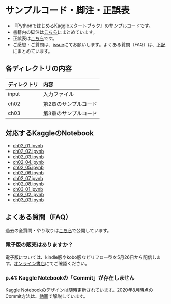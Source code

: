 # サンプルコード・脚注・正誤表

- 『PythonではじめるKaggleスタートブック』のサンプルコードです。
- 書籍内の脚注は[こちら](footnote.md)にまとめています。
- 正誤表は[こちら](errata.md)です。
- ご感想・ご質問は、[issue](https://github.com/upura/python-kaggle-start-book/issues)にてお願いします。よくある質問（FAQ）は、[下記](https://github.com/upura/python-kaggle-start-book#%E3%82%88%E3%81%8F%E3%81%82%E3%82%8B%E8%B3%AA%E5%95%8Ffaq)にまとめています。

## 各ディレクトリの内容

|ディレクトリ| 内容 |
|:----|:-------|
| input | 入力ファイル |
| ch02 | 第2章のサンプルコード |
| ch03 | 第3章のサンプルコード |

## 対応するKaggleのNotebook

- [ch02_01.ipynb](https://www.kaggle.com/sishihara/python-kaggle-start-book-ch02-01)
- [ch02_02.ipynb](https://www.kaggle.com/sishihara/python-kaggle-start-book-ch02-02)
- [ch02_03.ipynb](https://www.kaggle.com/sishihara/python-kaggle-start-book-ch02-03)
- [ch02_04.ipynb](https://www.kaggle.com/sishihara/python-kaggle-start-book-ch02-04)
- [ch02_05.ipynb](https://www.kaggle.com/sishihara/python-kaggle-start-book-ch02-05)
- [ch02_06.ipynb](https://www.kaggle.com/sishihara/python-kaggle-start-book-ch02-06)
- [ch02_07.ipynb](https://www.kaggle.com/sishihara/python-kaggle-start-book-ch02-07)
- [ch02_08.ipynb](https://www.kaggle.com/sishihara/python-kaggle-start-book-ch02-08)
- [ch03_01.ipynb](https://www.kaggle.com/sishihara/python-kaggle-start-book-ch03-01)
- [ch03_02.ipynb](https://www.kaggle.com/sishihara/python-kaggle-start-book-ch03-02)
- [ch03_03.ipynb](https://www.kaggle.com/sishihara/python-kaggle-start-book-ch03-03)

## よくある質問（FAQ）

過去の全質問・やり取りは[こちら](https://github.com/upura/python-kaggle-start-book/issues?q=is%3Aissue)で公開しています。

### 電子版の販売はありますか？

電子版については、kindle版やkobo版などリフロー型を5月26日から配信します。[オンライン書店](https://bookclub.kodansha.co.jp/buy?item=0000325172)にてご確認ください。

### p.41: Kaggle Notebookの「Commit」が存在しません

Kaggle Notebookのデザインは随時更新されています。2020年8月時点のCommit方法は、[動画](https://youtu.be/P4xTw_QQtlg)で解説しています。
